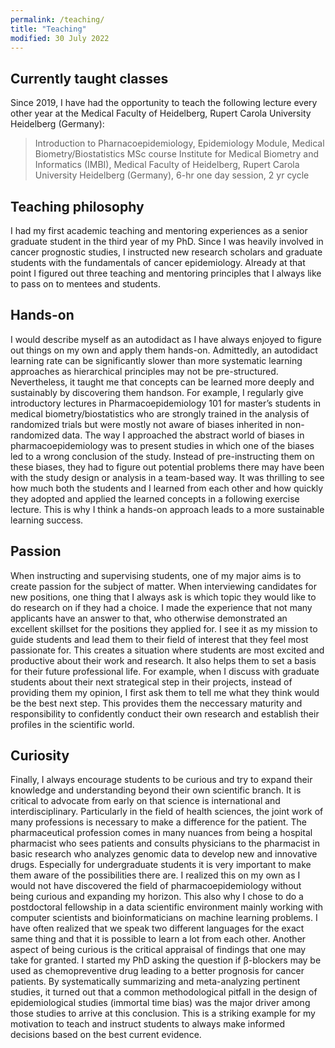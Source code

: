```yaml
---
permalink: /teaching/
title: "Teaching"
modified: 30 July 2022
---
```


## Currently taught classes

Since 2019, I have had the opportunity to teach the following lecture every other year at the Medical Faculty of Heidelberg, Rupert Carola University Heidelberg (Germany):

> Introduction to Pharnacoepidemiology, Epidemiology Module, Medical Biometry/Biostatistics MSc course
Institute for Medical Biometry and Informatics (IMBI), Medical Faculty of Heidelberg, Rupert Carola University Heidelberg (Germany), 6-hr one day session, 2 yr cycle

## Teaching philosophy

I had my first academic teaching and mentoring experiences as a senior graduate student in the third year of my PhD. Since I was heavily involved in cancer prognostic studies, I instructed new research scholars and graduate students with the fundamentals of cancer epidemiology. Already at that point I figured out three teaching and mentoring principles that I always like to pass on to mentees and students.

## Hands-on

I would describe myself as an autodidact as I have always enjoyed to figure out things on my own and apply them hands-on. Admittedly, an autodidact learning rate can be significantly slower than more systematic learning approaches as hierarchical principles may not be pre-structured. Nevertheless, it taught me that concepts can be learned more deeply and sustainably by discovering them handson. For example, I regularly give introductory lectures in Pharmacoepidemiology 101 for master’s students in medical biometry/biostatistics who are strongly trained in the analysis of randomized trials but were mostly not aware of biases inherited in non-randomized data. The way I approached the abstract world of biases in pharmacoepidemiology was to present studies in which one of the biases led to a wrong conclusion of the study. Instead of pre-instructing them on these biases, they had to figure out potential problems there may have been with the study design or analysis in a team-based way. It was thrilling to see how much both the students and I learned from each other and how quickly they adopted and applied the learned concepts in a following exercise lecture. This is why I think a hands-on approach leads to a more sustainable learning success.

## Passion

When instructing and supervising students, one of my major aims is to create passion for the subject of matter. When interviewing candidates for new positions, one thing that I always ask is which topic they would like to do research on if they had a choice. I made the experience that not many applicants have an answer to that, who otherwise demonstrated an excellent skillset for the positions they applied for. I see it as my mission to guide students and lead them to their field of interest that they feel most passionate for. This creates a situation where students are most excited and productive about their work and research. It also helps them to set a basis for their future professional life. For example, when I discuss with graduate students about their next strategical step in their projects, instead of providing them my opinion, I first ask them to tell me what they think would be the best next step. This provides them the neccessary maturity and responsibility to confidently conduct their own research and establish their profiles in the scientific world.

## Curiosity

Finally, I always encourage students to be curious and try to expand their knowledge and understanding beyond their own scientific branch. It is critical to advocate from early on that science is international and interdisciplinary. Particularly in the field of health sciences, the joint work of many professions is necessary to make a difference for the patient. The pharmaceutical profession comes in many nuances from being a hospital pharmacist who sees patients and consults physicians to the pharmacist in basic research who analyzes genomic data to develop new and innovative drugs. Especially for undergraduate students it is very important to make them aware of the possibilities there are. I realized this on my own as I would not have discovered the field of pharmacoepidemiology without being curious and expanding my horizon. This also why I chose to do a postdoctoral fellowship in a data scientific environment mainly working with computer scientists and bioinformaticians on machine learning problems. I have often realized that we speak two different languages for the exact same thing and that it is possible to learn a lot from each other. Another aspect of being curious is the critical appraisal of findings that one may take for granted. I started my PhD asking the question if β-blockers may be used as chemopreventive drug leading to a better prognosis for cancer patients. By systematically summarizing and meta-analyzing pertinent studies, it turned out that a common methodological pitfall in the design of epidemiological studies (immortal time bias) was the major driver among those studies to arrive at this conclusion. This is a striking example for my motivation to teach and instruct students to always make informed decisions based on the best current evidence.
